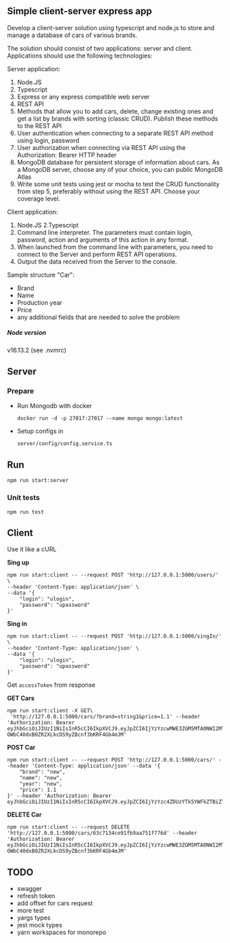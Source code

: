 ## Simple client-server express app

Develop a client-server solution using typescript and node.js to store and manage a database of cars of various brands.

The solution should consist of two applications: server and client. Applications should use the following technologies:

Server application:

1. Node.JS
2. Typescript
3. Express or any express compatible web server
4. REST API
5. Methods that allow you to add cars, delete, change existing ones and get a list by brands with sorting (classic CRUD). Publish these methods to the REST API
6. User authentication when connecting to a separate REST API method using login, password
7. User authorization when connecting via REST API using the Authorization: Bearer HTTP header
8. MongoDB database for persistent storage of information about cars. As a MongoDB server, choose any of your choice, you can public MongoDB Atlas
9. Write some unit tests using jest or mocha to test the CRUD functionality from step 5, preferably without using the REST API. Choose your coverage level.

Client application:

1. Node.JS
   2.Typescript
2. Command line interpreter. The parameters must contain login, password, action and arguments of this action in any format.
3. When launched from the command line with parameters, you need to connect to the Server and perform REST API operations.
4. Output the data received from the Server to the console.

Sample structure "Car":

- Brand
- Name
- Production year
- Price
- any additional fields that are needed to solve the problem

##### Node version

v16.13.2 (see .nvmrc)

## Server

### Prepare

- Run Mongodb with docker

  `docker run -d -p 27017:27017 --name mongo mongo:latest`

- Setup configs in

  `server/config/config.service.ts`

## Run

`npm run start:server`

### Unit tests

`npm run test`

## Client

Use it like a cURL

**Sing up**

```
npm run start:client -- --request POST 'http://127.0.0.1:5000/users/' \
--header 'Content-Type: application/json' \
--data '{
    "login": "ulogin",
    "password": "upassword"
}'
```

**Sing in**

```
npm run start:client -- --request POST 'http://127.0.0.1:5000/singIn/' \
--header 'Content-Type: application/json' \
--data '{
    "login": "ulogin",
    "password": "upassword"
}'
```

Get `accessToken` from response

**GET Cars**

```
npm run start:client -X GET\
 'http://127.0.0.1:5000/cars/?brand=string1&price=1.1' --header 'Authorization: Bearer eyJhbGciOiJIUzI1NiIsInR5cCI6IkpXVCJ9.eyJpZCI6IjYzYzcwMWE3ZGM5MTA0NWI2MTRlZmQwYSIsInR5cGUiOiJ1c2VyIiwiaWF0IjoxNjczOTg2NjI2LCJleHAiOjE2NzM5OTM4MjZ9.Pdcq-OWbC40dxB0ZR2XLkcDS9yZBcnf3bKRF4Gb4mJM'
```

**POST Car**

```
npm run start:client -- --request POST 'http://127.0.0.1:5000/cars/' --header 'Content-Type: application/json' --data '{
    "brand": "new",
    "name": "new",
    "year": "new",
    "price": 1.1
}' --header 'Authorization: Bearer eyJhbGciOiJIUzI1NiIsInR5cCI6IkpXVCJ9.eyJpZCI6IjYzYzc4ZDUzYTk5YWFkZTBiZTg1MGI1ZSIsInR5cGUiOiJ1c2VyIiwiaWF0IjoxNjc0MDIyMjc3LCJleHAiOjE2NzQwMjk0Nzd9._kwEvTpCjNKrLzS4W5vKfYfesTmrode_1n4i8oha5dk'
```

**DELETE Car**

```
npm run start:client -- --request DELETE 'http://127.0.0.1:5000/cars/63c7134ce91fb9aa751f776d' --header 'Authorization: Bearer eyJhbGciOiJIUzI1NiIsInR5cCI6IkpXVCJ9.eyJpZCI6IjYzYzcwMWE3ZGM5MTA0NWI2MTRlZmQwYSIsInR5cGUiOiJ1c2VyIiwiaWF0IjoxNjczOTg2NjI2LCJleHAiOjE2NzM5OTM4MjZ9.Pdcq-OWbC40dxB0ZR2XLkcDS9yZBcnf3bKRF4Gb4mJM'
```

## TODO

- swagger
- refresh token
- add offset for cars request
- more test
- yargs types
- jest mock types
- yarn workspaces for monorepo
